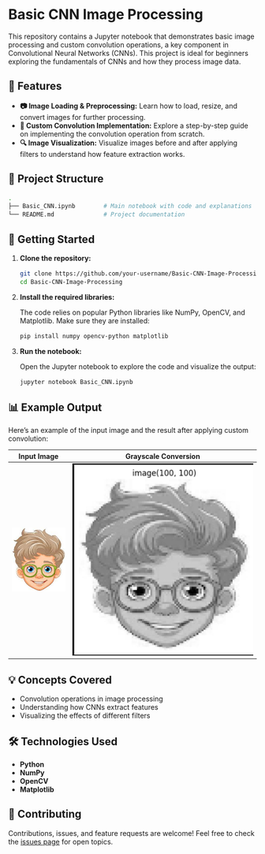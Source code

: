 # Basic CNN Image Processing

This repository contains a Jupyter notebook that demonstrates basic image processing and custom convolution operations, a key component in Convolutional Neural Networks (CNNs). This project is ideal for beginners exploring the fundamentals of CNNs and how they process image data.

## 🌟 Features

- **📷 Image Loading & Preprocessing:** Learn how to load, resize, and convert images for further processing.
- **🧠 Custom Convolution Implementation:** Explore a step-by-step guide on implementing the convolution operation from scratch.
- **🔍 Image Visualization:** Visualize images before and after applying filters to understand how feature extraction works.

## 📂 Project Structure

```bash
.
├── Basic_CNN.ipynb        # Main notebook with code and explanations
└── README.md              # Project documentation
```

## 🚀 Getting Started

1. **Clone the repository:**

    ```bash
    git clone https://github.com/your-username/Basic-CNN-Image-Processing.git
    cd Basic-CNN-Image-Processing
    ```

2. **Install the required libraries:**

    The code relies on popular Python libraries like NumPy, OpenCV, and Matplotlib. Make sure they are installed:

    ```bash
    pip install numpy opencv-python matplotlib
    ```

3. **Run the notebook:**

    Open the Jupyter notebook to explore the code and visualize the output:

    ```bash
    jupyter notebook Basic_CNN.ipynb
    ```

## 📊 Example Output

Here’s an example of the input image and the result after applying custom convolution:

| Input Image | Grayscale Conversion
| :---------: | :------------------: | 
| ![Input](download.jpeg) | ![Grayscale](output.jpeg) 

## 💡 Concepts Covered

- Convolution operations in image processing
- Understanding how CNNs extract features
- Visualizing the effects of different filters

## 🛠️ Technologies Used

- **Python**
- **NumPy**
- **OpenCV**
- **Matplotlib**

## 🤝 Contributing

Contributions, issues, and feature requests are welcome! Feel free to check the [issues page](https://github.com/Vamsi404/Basic-CNN-Image-Processing/issues) for open topics.
